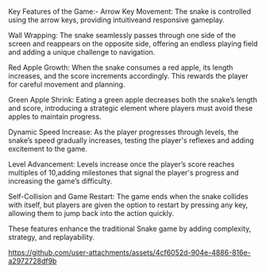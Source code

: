 Key Features of the Game:-
Arrow Key Movement: The snake is controlled using the arrow keys, providing intuitiveand responsive gameplay.

Wall Wrapping: The snake seamlessly passes through one side of the screen and reappears on the opposite side, offering an endless playing field and adding a unique challenge to navigation.

Red Apple Growth: When the snake consumes a red apple, its length increases, and the score increments accordingly. This rewards the player for careful movement and planning.

Green Apple Shrink: Eating a green apple decreases both the snake’s length and score, introducing a strategic element where players must avoid these apples to maintain progress.

Dynamic Speed Increase: As the player progresses through levels, the snake’s speed gradually increases, testing the player's reflexes and adding excitement to the game.

Level Advancement: Levels increase once the player’s score reaches multiples of 10,adding milestones that signal the player's progress and increasing the game’s difficulty.

Self-Collision and Game Restart: The game ends when the snake collides with itself, but players are given the option to restart by pressing any key, allowing them to jump back into the action quickly.

These features enhance the traditional Snake game by adding complexity, strategy, and replayability.


https://github.com/user-attachments/assets/4cf6052d-904e-4886-816e-a2972728df9b


